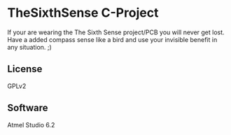 TheSixthSense C-Project
==============

If your are wearing the The Sixth Sense project/PCB you will never get lost.
Have a added compass sense like a bird and use your invisible benefit in any situation. ;)

License
--------------
GPLv2

Software
--------------
Atmel Studio 6.2